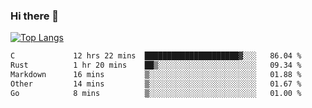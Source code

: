 ### Hi there 👋

<!--
**3Xpl0it3r/3Xpl0it3r** is a ✨ _special_ ✨ repository because its `README.md` (this file) appears on your GitHub profile.

Here are some ideas to get you started:

- 🔭 I’m currently working on ...
- 🌱 I’m currently learning ...
- 👯 I’m looking to collaborate on ...
- 🤔 I’m looking for help with ...
- 💬 Ask me about ...
- 📫 How to reach me: ...
- 😄 Pronouns: ...
- ⚡ Fun fact: ...
-->


[![Top Langs](https://github-readme-stats.vercel.app/api/top-langs/?username=3Xpl0it3r&layout=compact)](https://github.com/3Xpl0it3r/3Xpl0it3r)

<!--START_SECTION:waka-->

```txt
C             12 hrs 22 mins  █████████████████████▓░░░   86.04 %
Rust          1 hr 20 mins    ██▒░░░░░░░░░░░░░░░░░░░░░░   09.34 %
Markdown      16 mins         ▒░░░░░░░░░░░░░░░░░░░░░░░░   01.88 %
Other         14 mins         ▒░░░░░░░░░░░░░░░░░░░░░░░░   01.67 %
Go            8 mins          ▒░░░░░░░░░░░░░░░░░░░░░░░░   01.00 %
```

<!--END_SECTION:waka-->
